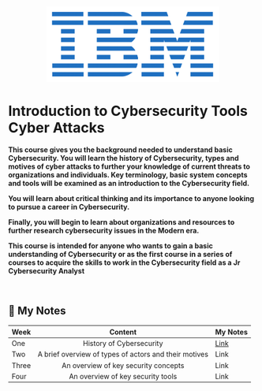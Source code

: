 
<div align="center" >
      <img src="assets/toppng.com-ibm-logo-4464x1944.png" width="350">
</div>


# Introduction to Cybersecurity Tools Cyber Attacks
**This course gives you the background needed to understand basic Cybersecurity.  You will learn the history of Cybersecurity, types and motives of cyber attacks to further your knowledge of current threats to organizations and individuals.  Key terminology, basic system concepts and tools will be examined as an introduction to the Cybersecurity field.**

**You will learn about critical thinking and its importance to anyone looking to pursue a career in Cybersecurity.**

**Finally, you will begin to learn about organizations and resources to further research cybersecurity issues in the Modern era.**

**This course is intended for anyone who wants to gain a basic understanding of Cybersecurity or as the first course in a series of courses to acquire the skills to work in the Cybersecurity field as a Jr Cybersecurity Analyst**


<br> 

## 📓 My Notes 

| Week  |                        Content                        | My Notes |
|-------|:-----------------------------------------------------:|----------|
| One   | History of Cybersecurity                              | [Link](https://www.notion.so/Study-Introduction-to-CyberSecurity-Week-1-b527db23ece849edb83552051c4f1da4)     |
| Two   | A brief overview of types of actors and their motives | Link     |
| Three | An overview of key security concepts                  | Link     |
| Four  | An overview of key security tools                     | Link     |
